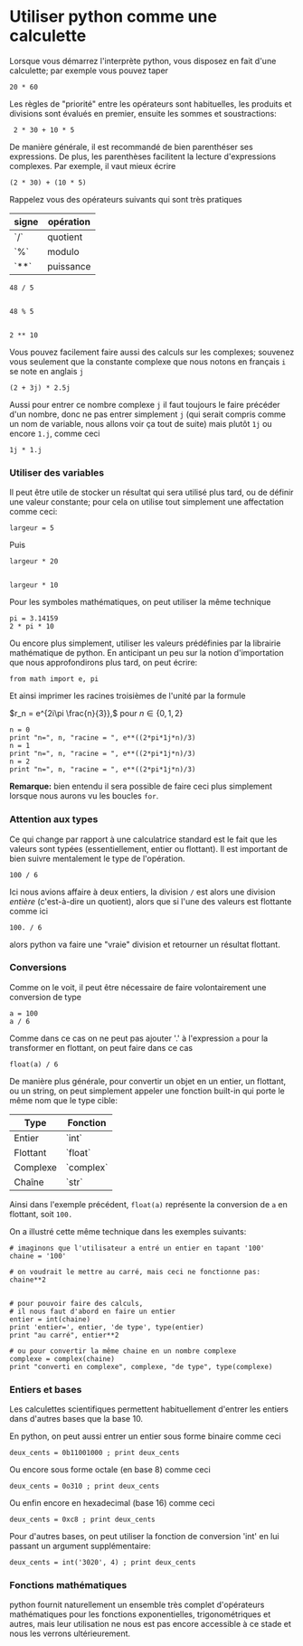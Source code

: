 
# Utiliser python comme une calculette

Lorsque vous démarrez l'interprète python, vous disposez en fait d'une
calculette; par exemple vous pouvez taper


    20 * 60

Les règles de "priorité" entre les opérateurs sont habituelles, les produits et
divisions sont évalués en premier, ensuite les sommes et soustractions:


     2 * 30 + 10 * 5

De manière générale, il est recommandé de bien parenthéser ses expressions. De
plus, les parenthèses facilitent la lecture d'expressions complexes. Par
exemple, il vaut mieux écrire


    (2 * 30) + (10 * 5)

Rappelez vous des opérateurs suivants qui sont très pratiques

<table>
<thead><tr><th>signe</th><th>opération</th></tr></thead>
<tbody>
<tr><td>`/`</td><td>quotient</td></tr>
<tr><td>`%`</td><td>modulo</td></tr>
<tr><td>`**`</td><td>puissance</td></tr>
</tbody>
</table>


    48 / 5


    48 % 5


    2 ** 10

Vous pouvez facilement faire aussi des calculs sur les complexes; souvenez vous
seulement que la constante complexe que nous notons en français `i` se note en
anglais `j`


    (2 + 3j) * 2.5j

Aussi pour entrer ce nombre complexe `j` il faut toujours le faire précéder d'un
nombre, donc ne pas entrer simplement `j` (qui serait compris comme un nom de
variable, nous allons voir ça tout de suite) mais plutôt `1j` ou encore `1.j`,
comme ceci


    1j * 1.j

### Utiliser des variables

Il peut être utile de stocker un résultat qui sera utilisé plus tard, ou de
définir une valeur constante; pour cela on utilise tout simplement une
affectation comme ceci:


    largeur = 5

Puis


    largeur * 20


    largeur * 10

Pour les symboles mathématiques, on peut utiliser la même technique


    pi = 3.14159
    2 * pi * 10

Ou encore plus simplement, utiliser les valeurs prédéfinies par la librairie
mathématique de python. En anticipant un peu sur la notion d'importation que
nous approfondirons plus tard, on peut écrire:


    from math import e, pi

Et ainsi imprimer les racines troisièmes de l'unité par la formule

$r_n = e^{2i\pi \frac{n}{3}},$ pour $n\in \{0,1,2\}$


    n = 0
    print "n=", n, "racine = ", e**((2*pi*1j*n)/3)
    n = 1
    print "n=", n, "racine = ", e**((2*pi*1j*n)/3)
    n = 2
    print "n=", n, "racine = ", e**((2*pi*1j*n)/3)

**Remarque:** bien entendu il sera possible de faire ceci plus simplement
lorsque nous aurons vu les boucles `for`.

### Attention aux types

Ce qui change par rapport à une calculatrice standard est le fait que les
valeurs sont typées (essentiellement, entier ou flottant). Il est important de
bien suivre mentalement le type de l'opération.


    100 / 6

Ici nous avions affaire à deux entiers, la division `/` est alors une division
*entière* (c'est-à-dire un quotient), alors que si l'une des valeurs est
flottante comme ici


    100. / 6

alors python va faire une "vraie" division et retourner un résultat flottant.

### Conversions

Comme on le voit, il peut être nécessaire de faire volontairement une conversion
de type


    a = 100
    a / 6

Comme dans ce cas on ne peut pas ajouter '.' à l'expression `a` pour la
transformer en flottant, on peut faire dans ce cas


    float(a) / 6

De manière plus générale, pour convertir un objet en un entier, un flottant, ou
un string, on peut simplement appeler une fonction built-in qui porte le même
nom que le type cible:

<table>
<thead><tr><th>Type</th><th>Fonction</th></tr></thead>
<tbody>
<tr><td>Entier</td><td>`int`</td></tr>
<tr><td>Flottant</td><td>`float`</td></tr>
<tr><td>Complexe</td><td>`complex`</td></tr>
<tr><td>Chaîne</td><td>`str`</td></tr>
</tbody>
</table>

Ainsi dans l'exemple précédent, `float(a)` représente la conversion de `a` en
flottant, soit `100.`

On a illustré cette même technique dans les exemples suivants:


    # imaginons que l'utilisateur a entré un entier en tapant '100'
    chaine = '100'
    
    # on voudrait le mettre au carré, mais ceci ne fonctionne pas:
    chaine**2


    # pour pouvoir faire des calculs, 
    # il nous faut d'abord en faire un entier
    entier = int(chaine)
    print 'entier=', entier, 'de type', type(entier)
    print "au carré", entier**2
    
    # ou pour convertir la même chaine en un nombre complexe
    complexe = complex(chaine)
    print "converti en complexe", complexe, "de type", type(complexe)

### Entiers et bases

Les calculettes scientifiques permettent habituellement d'entrer les entiers
dans d'autres bases que la base 10.

En python, on peut aussi entrer un entier sous forme binaire comme ceci


    deux_cents = 0b11001000 ; print deux_cents

Ou encore sous forme octale (en base 8) comme ceci


    deux_cents = 0o310 ; print deux_cents

Ou enfin encore en hexadecimal (base 16) comme ceci


    deux_cents = 0xc8 ; print deux_cents

Pour d'autres bases, on peut utiliser la fonction de conversion 'int' en lui
passant un argument supplémentaire:


    deux_cents = int('3020', 4) ; print deux_cents

### Fonctions mathématiques

python fournit naturellement un ensemble très complet d'opérateurs mathématiques
pour les fonctions exponentielles, trigonométriques et autres, mais leur
utilisation ne nous est pas encore accessible à ce stade et nous les verrons
ultérieurement.
